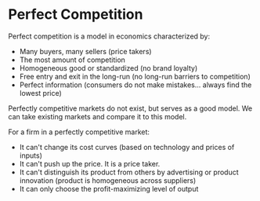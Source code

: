 # Perfect Competition
Perfect competition is a model in economics characterized by:
* Many buyers, many sellers (price takers)
* The most amount of competition
* Homogeneous good or standardized (no brand loyalty)
* Free entry and exit in the long-run (no long-run barriers to competition)
* Perfect information (consumers do not make mistakes... always find the lowest price)

Perfectly competitive markets do not exist, but serves as a good model. We can take existing markets and compare it to this model.

For a firm in a perfectly competitive market:
* It can't change its cost curves (based on technology and prices of inputs)
* It can't push up the price. It is a price taker.
* It can't distinguish its product from others by advertising or product innovation (product is homogeneous across suppliers)
* It can only choose the profit-maximizing level of output

